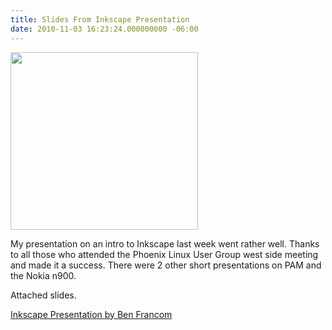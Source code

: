 ```yaml
---
title: Slides From Inkscape Presentation
date: 2010-11-03 16:23:24.000000000 -06:00
---
```

<a href="http://blog-bfrancom.rhcloud.com/wp-content/uploads/2010/11/inkscapeLogo22.png"><img src="http://res.cloudinary.com/bfrancom/image/upload/h_284,w_300/v1399820340/inkscapeLogo2_uwxkc5.png" alt="" title="inkscapeLogo" width="300" height="284" class="aligncenter size-medium wp-image-477" /></a>

My presentation on an intro to Inkscape last week went rather well.  Thanks to all those who attended the Phoenix Linux User Group west side meeting and made it a success.  There were 2 other short presentations on PAM and the Nokia n900.

Attached slides.

<a href='http://blog-bfrancom.rhcloud.com/wp-content/uploads/2010/11/Inkscape2.odp'>Inkscape Presentation by Ben Francom</a>
